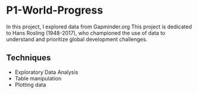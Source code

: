 # P1-World-Progress
In this project, I explored data from Gapminder.org
This project is dedicated to Hans Rosling (1948-2017), who championed the use of data to understand and prioritize global development challenges.

## Techniques

- Exploratory Data Analysis
- Table manipulation
- Plotting data 
